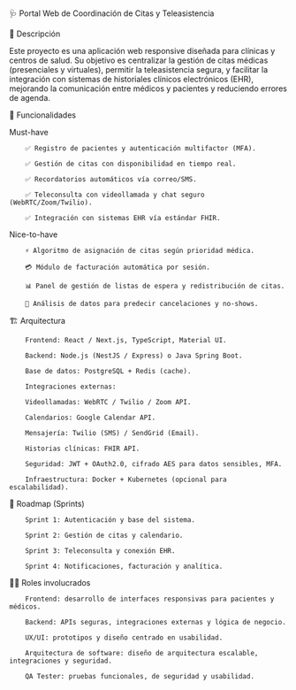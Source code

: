 
🩺 Portal Web de Coordinación de Citas y Teleasistencia



📖 Descripción

Este proyecto es una aplicación web responsive diseñada para clínicas y centros de salud. Su objetivo es centralizar la gestión de citas médicas (presenciales y virtuales), permitir la teleasistencia segura, y facilitar la integración con sistemas de historiales clínicos electrónicos (EHR), mejorando la comunicación entre médicos y pacientes y reduciendo errores de agenda.



🚀 Funcionalidades

Must-have

        ✅ Registro de pacientes y autenticación multifactor (MFA).

        ✅ Gestión de citas con disponibilidad en tiempo real.

        ✅ Recordatorios automáticos vía correo/SMS.

        ✅ Teleconsulta con videollamada y chat seguro (WebRTC/Zoom/Twilio).

        ✅ Integración con sistemas EHR vía estándar FHIR.



Nice-to-have

        ⚡ Algoritmo de asignación de citas según prioridad médica.

        💳 Módulo de facturación automática por sesión.

        📊 Panel de gestión de listas de espera y redistribución de citas.

        🔮 Análisis de datos para predecir cancelaciones y no-shows.



🏗️ Arquitectura

        Frontend: React / Next.js, TypeScript, Material UI.

        Backend: Node.js (NestJS / Express) o Java Spring Boot.

        Base de datos: PostgreSQL + Redis (cache).

        Integraciones externas:

        Videollamadas: WebRTC / Twilio / Zoom API.

        Calendarios: Google Calendar API.

        Mensajería: Twilio (SMS) / SendGrid (Email).

        Historias clínicas: FHIR API.

        Seguridad: JWT + OAuth2.0, cifrado AES para datos sensibles, MFA.

        Infraestructura: Docker + Kubernetes (opcional para escalabilidad).



📅 Roadmap (Sprints)

        Sprint 1: Autenticación y base del sistema.

        Sprint 2: Gestión de citas y calendario.

        Sprint 3: Teleconsulta y conexión EHR.

        Sprint 4: Notificaciones, facturación y analítica.



👩‍💻 Roles involucrados

        Frontend: desarrollo de interfaces responsivas para pacientes y médicos.

        Backend: APIs seguras, integraciones externas y lógica de negocio.

        UX/UI: prototipos y diseño centrado en usabilidad.

        Arquitectura de software: diseño de arquitectura escalable, integraciones y seguridad.

        QA Tester: pruebas funcionales, de seguridad y usabilidad.
